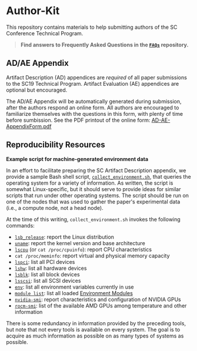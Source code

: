 # Author-Kit

This repository contains materials to help submitting authors of the SC Conference Technical Program.

> **Find answers to Frequently Asked Questions in the [`FAQs`](https://github.com/SC-Tech-Program/FAQs) repository.**

## AD/AE Appendix

Artifact Description (AD) appendices are _required_ of all paper submissions to the SC19 Technical Program.
Artifact Evaluation (AE) appendices are optional but encouraged. 

The AD/AE Appendix will be automatically generated during submission, after the authors respond an online form. 
All authors are encouraged to familiarize themselves with the questions in this form, with plenty of time before sumbission.
See the PDF printout of the online form: [AD-AE-AppendixForm.pdf](https://github.com/SC-Tech-Program/Author-Kit/blob/master/AD-AE-AppendixForm.pdf)

## Reproducibility Resources

**Example script for machine-generated environment data**

In an effort to facilitate preparing the SC Artifact Description appendix, we provide a sample Bash shell script, [`collect_environment.sh`](collect_environment.sh), that queries the operating system for a variety of information.  As written, the script is somewhat Linux-specific, but it should serve to provide ideas for similar scripts that run under other operating systems.  The script should be run on one of the nodes that was used to gather the paper's experimental data (i.e., a compute node, not a head node).

At the time of this writing, `collect_environment.sh` invokes the following commands:

* [`lsb_release`](https://linux.die.net/man/1/lsb_release): report the Linux distribution
* [`uname`](https://linux.die.net/man/1/uname): report the kernel version and base architecture
* [`lscpu`](https://linux.die.net/man/1/lscpu) (or `cat /proc/cpuinfo`): report CPU characteristics
* `cat /proc/meminfo`: report virtual and physical memory capacity
* [`lspci`](https://linux.die.net/man/8/lspci): list all PCI devices
* [`lshw`](https://linux.die.net/man/1/lshw): list all hardware devices
* [`lsblk`](https://linux.die.net/man/8/lsblk): list all block devices
* [`lsscsi`](https://linux.die.net/man/8/lsscsi): list all SCSI devices
* [`env`](https://linux.die.net/man/1/env): list all environment variables currently in use
* [`module list`](https://linux.die.net/man/1/module): list all loaded [Environment Modules](http://modules.sourceforge.net/)
* [`nvidia-smi`](https://developer.nvidia.com/nvidia-system-management-interface): report characteristics and configuration of NVIDIA GPUs
* [`rocm-smi`](https://rocmdocs.amd.com/en/latest/ROCm_System_Managment/ROCm-SMI-CLI.html): list of the available AMD GPUs among temperature and other information

There is some redundancy in information provided by the preceding tools, but note that not every tools is available on every system.  The goal is to acquire as much information as possible on as many types of systems as possible.
